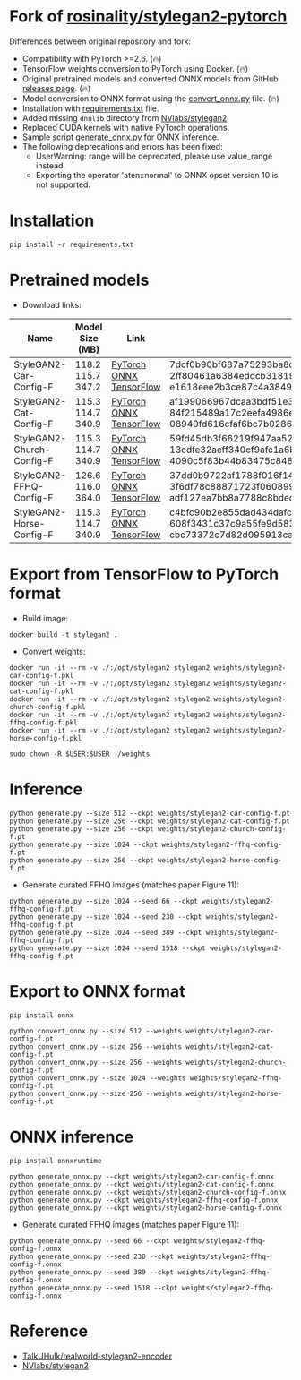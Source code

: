 # Fork of [rosinality/stylegan2-pytorch](https://github.com/rosinality/stylegan2-pytorch)

Differences between original repository and fork:

* Compatibility with PyTorch >=2.6. (🔥)
* TensorFlow weights conversion to PyTorch using Docker. (🔥)
* Original pretrained models and converted ONNX models from GitHub [releases page](https://github.com/clibdev/stylegan2-pytorch/releases). (🔥)
* Model conversion to ONNX format using the [convert_onnx.py](convert_onnx.py) file. (🔥)
* Installation with [requirements.txt](requirements.txt) file.
* Added missing `dnnlib` directory from [NVlabs/stylegan2](https://github.com/NVlabs/stylegan2)
* Replaced CUDA kernels with native PyTorch operations.
* Sample script [generate_onnx.py](generate_onnx.py) for ONNX inference.
* The following deprecations and errors has been fixed:
  * UserWarning: range will be deprecated, please use value_range instead.
  * Exporting the operator 'aten::normal' to ONNX opset version 10 is not supported.

# Installation

```shell
pip install -r requirements.txt
```

# Pretrained models

* Download links:

| Name                      | Model Size (MB)         | Link                                                                                                                                                                                                                                                                                                                                               | SHA-256                                                                                                                                                                                                  |
|---------------------------|-------------------------|----------------------------------------------------------------------------------------------------------------------------------------------------------------------------------------------------------------------------------------------------------------------------------------------------------------------------------------------------|----------------------------------------------------------------------------------------------------------------------------------------------------------------------------------------------------------|
| StyleGAN2-Car-Config-F    | 118.2<br>115.7<br>347.2 | [PyTorch](https://github.com/clibdev/stylegan2-pytorch/releases/latest/download/stylegan2-car-config-f.pt)<br>[ONNX](https://github.com/clibdev/stylegan2-pytorch/releases/latest/download/stylegan2-car-config-f.onnx)<br>[TensorFlow](https://github.com/clibdev/stylegan2-pytorch/releases/latest/download/stylegan2-car-config-f.pkl)          | 7dcf0b90bf687a75293ba8df8d923be34ee134b183029d9f426634b079f85c9d<br>2ff80461a6384eddcb318193a4d6d3a215fff446ae8144410b06f39315ed0db9<br>e1618eee2b3ce87c4a3849442f7850ef12a478556bff035c8e09ee7e23b3794c |
| StyleGAN2-Cat-Config-F    | 115.3<br>114.7<br>340.9 | [PyTorch](https://github.com/clibdev/stylegan2-pytorch/releases/latest/download/stylegan2-cat-config-f.pt)<br>[ONNX](https://github.com/clibdev/stylegan2-pytorch/releases/latest/download/stylegan2-cat-config-f.onnx)<br>[TensorFlow](https://github.com/clibdev/stylegan2-pytorch/releases/latest/download/stylegan2-cat-config-f.pkl)          | af199066967dcaa3bdf51e396084970c447799f593fcfb93d9c2c655475e39bb<br>84f215489a17c2eefa4986e7c4cf817db401aa546784515a36d716cd132a6dc1<br>08940fd616cfaf6bc7b0286b5d1a0b3f70febb26e136d64716c8d3f5e9bd3883 |
| StyleGAN2-Church-Config-F | 115.3<br>114.7<br>340.9 | [PyTorch](https://github.com/clibdev/stylegan2-pytorch/releases/latest/download/stylegan2-church-config-f.pt)<br>[ONNX](https://github.com/clibdev/stylegan2-pytorch/releases/latest/download/stylegan2-church-config-f.onnx)<br>[TensorFlow](https://github.com/clibdev/stylegan2-pytorch/releases/latest/download/stylegan2-church-config-f.pkl) | 59fd45db3f66219f947aa5273ea981fd543e899d00e6b8690b1be9c66d4a1a36<br>13cdfe32aeff340cf9afc1a6b8e1a3371d36f8e3708ff48c4b0b8dca2e87caf9<br>4090c5f83b44b83475c84864188aa39a0fb72694492302b7e6af36aad0d18104 |
| StyleGAN2-FFHQ-Config-F   | 126.6<br>116.0<br>364.0 | [PyTorch](https://github.com/clibdev/stylegan2-pytorch/releases/latest/download/stylegan2-ffhq-config-f.pt)<br>[ONNX](https://github.com/clibdev/stylegan2-pytorch/releases/latest/download/stylegan2-ffhq-config-f.onnx)<br>[TensorFlow](https://github.com/clibdev/stylegan2-pytorch/releases/latest/download/stylegan2-ffhq-config-f.pkl)       | 37dd0b9722af1788f016f1472416cfdbf6628777ddd8345d57cca15efdac4e89<br>3f6df78c88871723f0608996bd1621602c3a97145874479c533ac2cdbb059573<br>adf127ea7bb8a7788c8bdeda3c9937f7310b669b09ecf799ca53a631ff46948d |
| StyleGAN2-Horse-Config-F  | 115.3<br>114.7<br>340.9 | [PyTorch](https://github.com/clibdev/stylegan2-pytorch/releases/latest/download/stylegan2-horse-config-f.pt)<br>[ONNX](https://github.com/clibdev/stylegan2-pytorch/releases/latest/download/stylegan2-horse-config-f.onnx)<br>[TensorFlow](https://github.com/clibdev/stylegan2-pytorch/releases/latest/download/stylegan2-horse-config-f.pkl)    | c4bfc90b2e855dad434dafc02e74a4906b2f07fecd7006159147d45dc7c42fd4<br>608f3431c37c9a55fe9d583807b9549399908807c0f20889e4993c2fb954cf52<br>cbc73372c7d82d095913ca8b4b9f170560777175bd7c3b8a75dd55d70807f32b |

# Export from TensorFlow to PyTorch format

* Build image:

```shell
docker build -t stylegan2 .
```

* Convert weights:

```shell
docker run -it --rm -v ./:/opt/stylegan2 stylegan2 weights/stylegan2-car-config-f.pkl
docker run -it --rm -v ./:/opt/stylegan2 stylegan2 weights/stylegan2-cat-config-f.pkl
docker run -it --rm -v ./:/opt/stylegan2 stylegan2 weights/stylegan2-church-config-f.pkl
docker run -it --rm -v ./:/opt/stylegan2 stylegan2 weights/stylegan2-ffhq-config-f.pkl
docker run -it --rm -v ./:/opt/stylegan2 stylegan2 weights/stylegan2-horse-config-f.pkl

sudo chown -R $USER:$USER ./weights
```

# Inference

```shell
python generate.py --size 512 --ckpt weights/stylegan2-car-config-f.pt
python generate.py --size 256 --ckpt weights/stylegan2-cat-config-f.pt
python generate.py --size 256 --ckpt weights/stylegan2-church-config-f.pt
python generate.py --size 1024 --ckpt weights/stylegan2-ffhq-config-f.pt
python generate.py --size 256 --ckpt weights/stylegan2-horse-config-f.pt
```

* Generate curated FFHQ images (matches paper Figure 11):

```shell
python generate.py --size 1024 --seed 66 --ckpt weights/stylegan2-ffhq-config-f.pt
python generate.py --size 1024 --seed 230 --ckpt weights/stylegan2-ffhq-config-f.pt
python generate.py --size 1024 --seed 389 --ckpt weights/stylegan2-ffhq-config-f.pt
python generate.py --size 1024 --seed 1518 --ckpt weights/stylegan2-ffhq-config-f.pt
```

# Export to ONNX format

```shell
pip install onnx
```

```shell
python convert_onnx.py --size 512 --weights weights/stylegan2-car-config-f.pt
python convert_onnx.py --size 256 --weights weights/stylegan2-cat-config-f.pt
python convert_onnx.py --size 256 --weights weights/stylegan2-church-config-f.pt
python convert_onnx.py --size 1024 --weights weights/stylegan2-ffhq-config-f.pt
python convert_onnx.py --size 256 --weights weights/stylegan2-horse-config-f.pt
```

# ONNX inference

```shell
pip install onnxruntime
```

```shell
python generate_onnx.py --ckpt weights/stylegan2-car-config-f.onnx
python generate_onnx.py --ckpt weights/stylegan2-cat-config-f.onnx
python generate_onnx.py --ckpt weights/stylegan2-church-config-f.onnx
python generate_onnx.py --ckpt weights/stylegan2-ffhq-config-f.onnx
python generate_onnx.py --ckpt weights/stylegan2-horse-config-f.onnx
```

* Generate curated FFHQ images (matches paper Figure 11):

```shell
python generate_onnx.py --seed 66 --ckpt weights/stylegan2-ffhq-config-f.onnx
python generate_onnx.py --seed 230 --ckpt weights/stylegan2-ffhq-config-f.onnx
python generate_onnx.py --seed 389 --ckpt weights/stylegan2-ffhq-config-f.onnx
python generate_onnx.py --seed 1518 --ckpt weights/stylegan2-ffhq-config-f.onnx
```

# Reference

* [TalkUHulk/realworld-stylegan2-encoder](https://github.com/TalkUHulk/realworld-stylegan2-encoder)
* [NVlabs/stylegan2](https://github.com/NVlabs/stylegan2)
